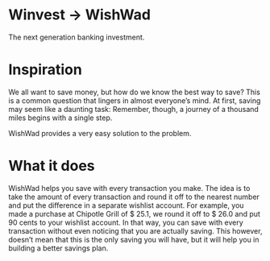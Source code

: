 # Winvest -> WishWad

The next generation banking investment.

# Inspiration
We all want to save money, but how do we know the best way to save? This is a common question that lingers in almost everyone’s mind. At first, saving may seem like a daunting task: Remember, though, a journey of a thousand miles begins with a single step.

WishWad provides a very easy solution to the problem.

# What it does
WishWad helps you save with every transaction you make. The idea is to take the amount of every transaction and round it off to the nearest number and put the difference in a separate wishlist account. For example, you made a purchase at Chipotle Grill of $ 25.1, we round it off to $ 26.0 and put 90 cents to your wishlist account. In that way, you can save with every transaction without even noticing that you are actually saving. This however, doesn’t mean that this is the only saving you will have, but it will help you in building a better savings plan.
